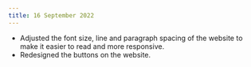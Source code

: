 ```yaml
---
title: 16 September 2022
---
```


* Adjusted the font size, line and paragraph spacing of the website to make it easier to read and more responsive.
* Redesigned the buttons on the website.